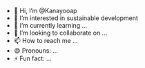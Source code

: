 - 👋 Hi, I’m @Kanayooap
- 👀 I’m interested in sustainable development 
- 🌱 I’m currently learning ...
- 💞️ I’m looking to collaborate on ...
- 📫 How to reach me ...
- 😄 Pronouns: ...
- ⚡ Fun fact: ...

<!---
Kanayooap/Kanayooap is a ✨ special ✨ repository because its `README.md` (this file) appears on your GitHub profile.
You can click the Preview link to take a look at your changes.
--->
